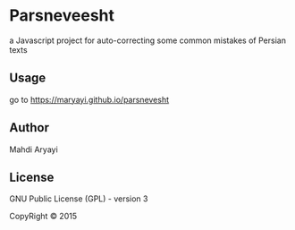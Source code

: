 # Parsneveesht

a Javascript project for auto-correcting some common mistakes of Persian texts

## Usage

go to https://maryayi.github.io/parsnevesht

## Author

Mahdi Aryayi 

## License

GNU Public License (GPL) - version 3

CopyRight &copy; 2015
